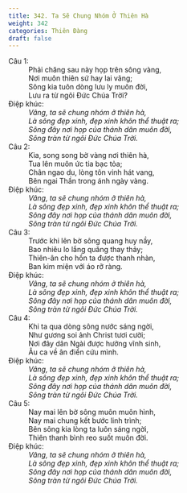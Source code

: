 ```yaml
---
title: 342. Ta Sẽ Chung Nhóm Ở Thiên Hà
weight: 342
categories: Thiên Đàng
draft: false
---
```

<dl><dt>Câu 1:</dt><dd data-verse="1">Phải chăng sau này họp trên sông vàng, <br/>Nơi muôn thiên sứ hay lai vãng; <br/>Sông kia tuôn dòng lưu ly muôn đời, <br/>Lưu ra từ ngôi Đức Chúa Trời? </dd><dt>Điệp khúc:</dt><dd data-chorus="1"><em>Vâng, ta sẽ chung nhóm ở thiên hà, <br/>Là sông đẹp xinh, đẹp xinh khôn thể thuật ra; <br/>Sông đây nơi họp của thánh dân muôn đời, <br/>Sông tràn từ ngôi Đức Chúa Trời. </em></dd><dt>Câu 2:</dt><dd data-verse="2">Kìa, song song bờ vàng nơi thiên hà, <br/>Tua lên muôn ức tia bạc tỏa; <br/>Chân ngao du, lòng tôn vinh hát vang, <br/>Bên ngai Thần trong ánh ngày vàng. </dd><dt>Điệp khúc:</dt><dd data-chorus="1"><em>Vâng, ta sẽ chung nhóm ở thiên hà, <br/>Là sông đẹp xinh, đẹp xinh khôn thể thuật ra; <br/>Sông đây nơi họp của thánh dân muôn đời, <br/>Sông tràn từ ngôi Đức Chúa Trời. </em></dd><dt>Câu 3:</dt><dd data-verse="3">Trước khi lên bờ sông quang huy nầy, <br/>Bao nhiêu lo lắng quăng thay thảy; <br/>Thiên-ân cho hồn ta được thanh nhàn, <br/>Ban kim miện với áo rỡ ràng. </dd><dt>Điệp khúc:</dt><dd data-chorus="1"><em>Vâng, ta sẽ chung nhóm ở thiên hà, <br/>Là sông đẹp xinh, đẹp xinh khôn thể thuật ra; <br/>Sông đây nơi họp của thánh dân muôn đời, <br/>Sông tràn từ ngôi Đức Chúa Trời. </em></dd><dt>Câu 4:</dt><dd data-verse="4">Khi ta qua dòng sông nước sáng ngời, <br/>Như gương soi ảnh Christ tươi cười; <br/>Nơi đây dân Ngài được hưởng vĩnh sinh, <br/>Âu ca về ân điển cứu mình. </dd><dt>Điệp khúc:</dt><dd data-chorus="1"><em>Vâng, ta sẽ chung nhóm ở thiên hà, <br/>Là sông đẹp xinh, đẹp xinh khôn thể thuật ra; <br/>Sông đây nơi họp của thánh dân muôn đời, <br/>Sông tràn từ ngôi Đức Chúa Trời. </em></dd><dt>Câu 5:</dt><dd data-verse="5">Nay mai lên bờ sông muôn muôn hình, <br/>Nay mai chung kết bước linh trình; <br/>Bên sông kia lòng ta luôn sáng ngời, <br/>Thiên thanh bình reo suốt muôn đời. </dd><dt>Điệp khúc:</dt><dd data-chorus="1"><em>Vâng, ta sẽ chung nhóm ở thiên hà, <br/>Là sông đẹp xinh, đẹp xinh khôn thể thuật ra; <br/>Sông đây nơi họp của thánh dân muôn đời, <br/>Sông tràn từ ngôi Đức Chúa Trời. </em></dd></dl>
